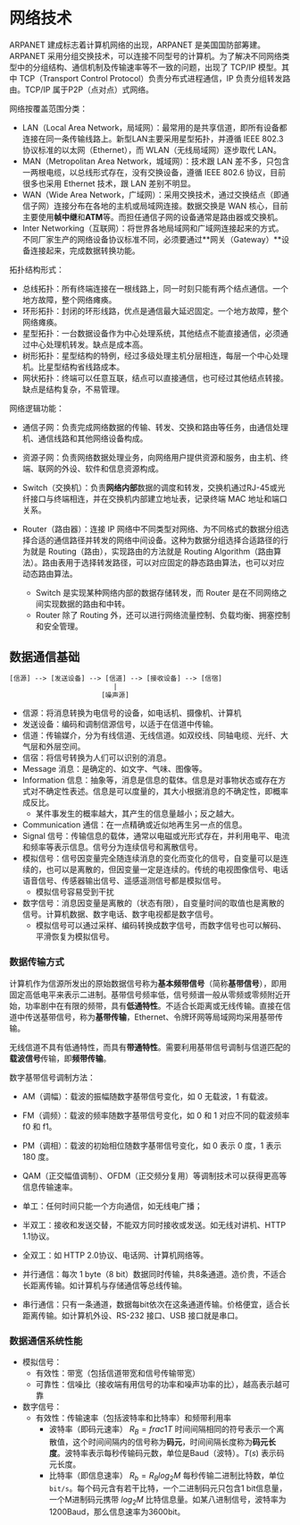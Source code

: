 # 网络技术

ARPANET 建成标志着计算机网络的出现，ARPANET 是美国国防部筹建。ARPANET 采用分组交换技术，可以连接不同型号的计算机。为了解决不同网络类型中的分组结构、通信机制及传输速率等不一致的问题，出现了 TCP/IP 模型。其中 TCP（Transport Control Protocol）负责分布式进程通信，IP 负责分组转发路由。TCP/IP 属于P2P（点对点）式网络。

网络按覆盖范围分类：

* LAN（Local Area Network，局域网）：最常用的是共享信道，即所有设备都连接在同一条传输线路上。新型LAN主要采用星型拓扑，并遵循 IEEE 802.3 协议标准的以太网（Ethernet），而 WLAN（无线局域网）逐步取代 LAN。
* MAN（Metropolitan Area Network，城域网）：技术跟 LAN 差不多，只包含一两根电缆，以总线形式存在，没有交换设备，遵循 IEEE 802.6 协议，目前很多也采用 Ethernet 技术，跟 LAN 差别不明显。
* WAN（Wide Area Network，广域网）：采用交换技术，通过交换结点（即通信子网）连接分布在各地的主机或局域网连接。数据交换是 WAN 核心，目前主要使用**帧中继**和**ATM**等。而担任通信子网的设备通常是路由器或交换机。
* Inter Networking（互联网）：将世界各地局域网和广域网连接起来的方式。不同厂家生产的网络设备协议标准不同，必须要通过**网关（Gateway）**设备连接起来，完成数据转换功能。

拓扑结构形式：

* 总线拓扑：所有终端连接在一根线路上，同一时刻只能有两个结点通信。一个地方故障，整个网络瘫痪。
* 环形拓扑：封闭的环形线路，优点是通信最大延迟固定。一个地方故障，整个网络瘫痪。
* 星型拓扑：一台数据设备作为中心处理系统，其他结点不能直接通信，必须通过中心处理机转发。缺点是成本高。
* 树形拓扑：星型结构的特例，经过多级处理主机分层相连，每层一个中心处理机。比星型结构省线路成本。
* 网状拓扑：终端可以任意互联，结点可以直接通信，也可经过其他结点转接。缺点是结构复杂，不易管理。

网络逻辑功能：

* 通信子网：负责完成网络数据的传输、转发、交换和路由等任务，由通信处理机、通信线路和其他网络设备构成。
* 资源子网：负责网络数据处理业务，向网络用户提供资源和服务，由主机、终端、联网的外设、软件和信息资源构成。

* Switch（交换机）：负责**网络内部**数据的调度和转发，交换机通过RJ-45或光纤接口与终端相连，并在交换机内部建立地址表，记录终端 MAC 地址和端口关系。
* Router（路由器）：连接 IP 网络中不同类型对网络、为不同格式的数据分组选择合适的通信路径并转发的网络中间设备。这种为数据分组选择合适路径的行为就是 Routing（路由），实现路由的方法就是 Routing Algorithm（路由算法）。路由表用于选择转发路径，可以对应固定的静态路由算法，也可以对应动态路由算法。
  * Switch 是实现某种网络内部的数据存储转发，而 Router 是在不同网络之间实现数据的路由和中转。
  * Router 除了 Routing 外，还可以进行网络流量控制、负载均衡、拥塞控制和安全管理。

## 数据通信基础

```txt
[信源] --> [发送设备] --> [信道] --> [接收设备] --> [信宿]
                          |
                       [噪声源]
```

* 信源：将消息转换为电信号的设备，如电话机、摄像机、计算机
* 发送设备：编码和调制信源信号，以适于在信道中传输。
* 信道：传输媒介，分为有线信道、无线信道。如双绞线、同轴电缆、光纤、大气层和外层空间。
* 信宿：将信号转换为人们可以识别的消息。
* Message 消息：是确定的、如文字、气味、图像等。
* Information 信息：抽象等，消息是信息的载体。信息是对事物状态或存在方式对不确定性表述。信息是可以度量的，其大小根据消息的不确定性，即概率成反比。
  * 某件事发生的概率越大，其产生的信息量越小；反之越大。
* Communication 通信：在一点精确或近似地再生另一点的信息。
* Signal 信号：传输信息的载体，通常以电磁或光形式存在，并利用电平、电流和频率等表示信息。信号分为连续信号和离散信号。
* 模拟信号：信号因变量完全随连续消息的变化而变化的信号，自变量可以是连续的，也可以是离散的，但因变量一定是连续的。传统的电视图像信号、电话语音信号、传感器输出信号、遥感遥测信号都是模拟信号。
  * 模拟信号容易受到干扰
* 数字信号：消息因变量是离散的（状态有限），自变量时间的取值也是离散的信号。计算机数据、数字电话、数字电视都是数字信号。
  * 模拟信号可以通过采样、编码转换成数字信号，而数字信号也可以解码、平滑恢复为模拟信号。

### 数据传输方式

计算机作为信源所发出的原始数据信号称为**基本频带信号**（简称**基带信号**），即用固定高低电平来表示二进制。基带信号频率低，信号频谱一般从零频或零频附近开始，功率剧中在有限的频带，具有**低通特性**。不适合长距离或无线传输。直接在信道中传送基带信号，称为**基带传输**，Ethernet、令牌环网等局域网均采用基带传输。

无线信道不具有低通特性，而具有**带通特性**。需要利用基带信号调制与信道匹配的**载波信号**传输，即**频带传输**。

数字基带信号调制方法：

* AM（调幅）：载波的振幅随数字基带信号变化，如 0 无载波，1 有载波。
* FM（调频）：载波的频率随数字基带信号变化，如 0 和 1 对应不同的载波频率 f0 和 f1。
* PM（调相）：载波的初始相位随数字基带信号变化，如 0 表示 0 度，1 表示 180 度。
* QAM（正交幅值调制）、OFDM（正交频分复用）等调制技术可以获得更高等信息传输速率。

* 单工：任何时间只能一个方向通信，如无线电广播；
* 半双工：接收和发送交替，不能双方同时接收或发送。如无线对讲机、HTTP 1.1协议。
* 全双工：如 HTTP 2.0协议、电话网、计算机网络等。
* 并行通信：每次 1 byte（8 bit）数据同时传输，共8条通道。造价贵，不适合长距离传输。如计算机与存储通信等总线传输。
* 串行通信：只有一条通道，数据每bit依次在这条通道传输。价格便宜，适合长距离传输。如计算机外设、RS-232 接口、USB 接口就是串口。

### 数据通信系统性能

* 模拟信号：
  * 有效性：带宽（包括信道带宽和信号传输带宽）
  * 可靠性：信噪比（接收端有用信号的功率和噪声功率的比），越高表示越可靠
* 数字信号：
  * 有效性：传输速率（包括波特率和比特率）和频带利用率
    * 波特率（即码元速率） $R_B = frac{{1}{T}}$ 时间间隔相同的符号表示一个离散值，这个时间间隔内的信号称为**码元**，时间间隔长度称为**码元长度**。波特率表示每秒传输码元数，单位是Baud（波特）。$T(s)$ 表示码元长度。
    * 比特率（即信息速率） $R_b = {R_B}{log_2}M$ 每秒传输二进制比特数，单位 `bit/s`。每个码元含有若干比特，一个二进制码元只包含1 bit信息量，一个M进制码元携带 ${log_2}M$ 比特信息量。如某八进制信号，波特率为1200Baud，那么信息速率为3600bit。